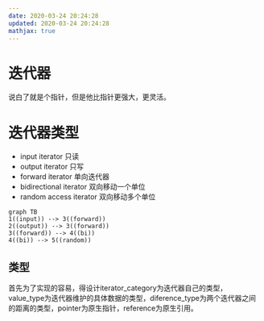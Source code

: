 ```yaml
---
date: 2020-03-24 20:24:28
updated: 2020-03-24 20:24:28
mathjax: true
---
```


# 迭代器
 说白了就是个指针，但是他比指针更强大，更灵活。

# 迭代器类型
- input iterator 只读
- output iterator 只写
- forward iterator 单向迭代器
- bidirectional iterator 双向移动一个单位
- random access iterator 双向移动多个单位

```mermaid
graph TB
1((input)) --> 3((forward))
2((output)) --> 3((forward))
3((forward)) --> 4((bi))
4((bi)) --> 5((random))
```


## 类型
 首先为了实现的容易，得设计iterator_category为迭代器自己的类型，value_type为迭代器维护的具体数据的类型，diference_type为两个迭代器之间的距离的类型，pointer为原生指针，reference为原生引用。